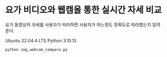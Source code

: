 # 요가 비디오와 웹캠을 통한 실시간 자세 비교

요가 동영상의 자세를 사용자가 따라하면 사용자가 어느정도 정확도로 따라했는지 알려준다.

Ubuntu 22.04.4 LTS
Python 3.10.13

```python img_webcam_compare.py```
